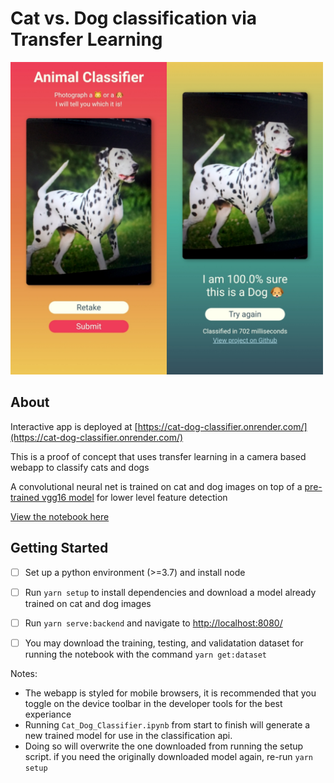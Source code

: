 # Cat vs. Dog classification via Transfer Learning

<img src="https://github.com/dylanlrrb/cat_dog_classifier/blob/main/assets/app.jpeg?raw=true" alt="app_image" width="500"/>

## About

Interactive app is deployed at [https://cat-dog-classifier.onrender.com/](https://cat-dog-classifier.onrender.com/)

This is a proof of concept that uses transfer learning in a camera based webapp to classify cats and dogs

A convolutional neural net is trained on cat and dog images on top of a [pre-trained vgg16 model](https://neurohive.io/en/popular-networks/vgg16/) for lower level feature detection  

[View the notebook here](https://github.com/dylanlrrb/cat_dog_classifier/blob/main/model/Cat_Dog_Classifier.ipynb)



## Getting Started
  
- [ ] Set up a python environment (>=3.7) and install node
- [ ] Run `yarn setup` to install dependencies and download a model already trained on cat and dog images
- [ ] Run `yarn serve:backend` and navigate to [http://localhost:8080/](http://localhost:8080/)
- [ ] You may download the training, testing, and validatation dataset for running the notebook with the command `yarn get:dataset`
 


Notes:
- The webapp is styled for mobile browsers, it is recommended that you toggle on the device toolbar in the developer tools for the best experiance
- Running `Cat_Dog_Classifier.ipynb` from start to finish will generate a new trained model for use in the classification api.
- Doing so will overwrite the one downloaded from running the setup script. if you need the originally downloaded model again, re-run `yarn setup`
